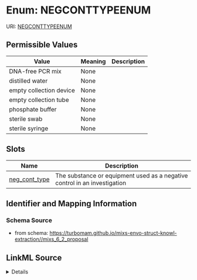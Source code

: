 # Enum: NEGCONTTYPEENUM



URI: [NEGCONTTYPEENUM](NEGCONTTYPEENUM)

## Permissible Values

| Value | Meaning | Description |
| --- | --- | --- |
| DNA-free PCR mix | None |  |
| distilled water | None |  |
| empty collection device | None |  |
| empty collection tube | None |  |
| phosphate buffer | None |  |
| sterile swab | None |  |
| sterile syringe | None |  |




## Slots

| Name | Description |
| ---  | --- |
| [neg_cont_type](neg_cont_type.md) | The substance or equipment used as a negative control in an investigation |






## Identifier and Mapping Information







### Schema Source


* from schema: https://turbomam.github.io/mixs-envo-struct-knowl-extraction//mixs_6_2_proposal




## LinkML Source

<details>
```yaml
name: NEG_CONT_TYPE_ENUM
from_schema: https://turbomam.github.io/mixs-envo-struct-knowl-extraction//mixs_6_2_proposal
rank: 1000
permissible_values:
  DNA-free PCR mix:
    text: DNA-free PCR mix
  distilled water:
    text: distilled water
  empty collection device:
    text: empty collection device
  empty collection tube:
    text: empty collection tube
  phosphate buffer:
    text: phosphate buffer
  sterile swab:
    text: sterile swab
  sterile syringe:
    text: sterile syringe

```
</details>
